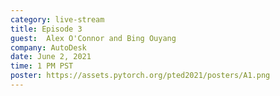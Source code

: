 ```yaml
---
category: live-stream
title: Episode 3
guest:  Alex O'Connor and Bing Ouyang
company: AutoDesk
date: June 2, 2021
time: 1 PM PST
poster: https://assets.pytorch.org/pted2021/posters/A1.png
---
```

